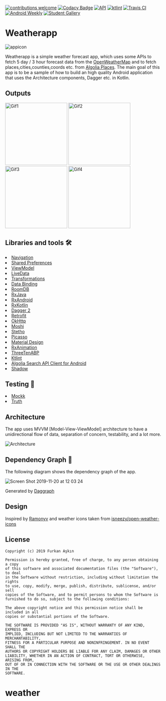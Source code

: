 <a href="https://github.com/furkanaskin/weatherapp/pulls"><img src="https://img.shields.io/badge/contributions-welcome-brightgreen.svg?style=flat" alt="contributions welcome" /></a>
[![Codacy Badge](https://api.codacy.com/project/badge/Grade/9499cbb9d3864f9fb289be4bf34b57ce)](https://www.codacy.com/manual/furkanaskin/Weatherapp?utm_source=github.com&amp;utm_medium=referral&amp;utm_content=furkanaskin/Weatherapp&amp;utm_campaign=Badge_Grade)
<a href="https://android-arsenal.com/api?level=21"><img src="https://img.shields.io/badge/API-21%2B-brightgreen.svg?style=flat" alt="API" /></a>
<a href="https://ktlint.github.io/"><img src="https://img.shields.io/badge/code%20style-%E2%9D%A4-FF4081.svg" alt="ktlint" /></a>
[![Travis CI](https://img.shields.io/travis/furkanaskin/weatherapp?logo=travis)](https://travis-ci.com/furkanaskin/Weatherapp)
[![Android Weekly](https://img.shields.io/badge/Android%20Weekly-%23393-06a9f9)](https://androidweekly.net/issues/issue-393)
[![Student Gallery](https://img.shields.io/badge/Part%20of-Student%20Gallery-9cf?logo=github)](https://education.github.com/pack/gallery#weatherapp)
# Weatherapp
![appicon](https://user-images.githubusercontent.com/22769589/68296145-f7305d80-00a4-11ea-9cbe-24b18222bfa9.png)

Weatherapp is a simple weather forecast app, which uses some APIs to fetch 5 day / 3 hour forecast data from the [OpenWeatherMap](https://openweathermap.org/forecast5) and to fetch places,cities,counties,coords etc. from [Algolia Places](https://community.algolia.com/places/). The main goal of this app is to be a sample of how to build an high quality Android application that uses the Architecture components, Dagger etc. in Kotlin.

<h2 id="Outputs">Outputs</h2>
<p><img height= "200" src="https://user-images.githubusercontent.com/22769589/68296813-82f6b980-00a6-11ea-80bc-7a0e36e6336f.gif" alt="Gif1" />
<img height= "200" src="https://user-images.githubusercontent.com/22769589/73372162-ce94ba00-42c7-11ea-9100-642953ec9c7e.gif" alt="Gif2" />
<img height= "200" src="https://user-images.githubusercontent.com/22769589/68296812-82f6b980-00a6-11ea-946b-ede239a4446a.gif" alt="Gif3" />
<img height= "200" src="https://user-images.githubusercontent.com/22769589/68296815-838f5000-00a6-11ea-86ed-8587458d2bb2.gif" alt="Gif4" /></p>

## Libraries and tools 🛠

<li><a href="https://developer.android.com/topic/libraries/architecture/navigation/">Navigation</a></li>
<li><a href="https://developer.android.com/training/data-storage/shared-preferences">Shared Preferences</a></li>
<li><a href="https://developer.android.com/topic/libraries/architecture/viewmodel">ViewModel</a></li>
<li><a href="https://developer.android.com/topic/libraries/architecture/livedata">LiveData</a></li>
<li><a href="https://developer.android.com/reference/androidx/lifecycle/Transformations">Transformations</a></li>
<li><a href="https://developer.android.com/topic/libraries/data-binding">Data Binding</a></li>
<li><a href="https://developer.android.com/topic/libraries/architecture/room">RoomDB</a></li>
<li><a href="https://github.com/ReactiveX/RxJava">RxJava</a></li>
<li><a href="https://github.com/ReactiveX/RxAndroid">RxAndroid</a></li>
<li><a href="https://github.com/ReactiveX/RxKotlin">RxKotlin</a></li>
<li><a href="https://github.com/google/dagger">Dagger 2</a></li>
<li><a href="https://square.github.io/retrofit/">Retrofit</a></li>
<li><a href="https://github.com/square/okhttp">OkHttp</a></li>
<li><a href="https://github.com/square/moshi">Moshi</a></li>
<li><a href="https://github.com/facebook/stetho">Stetho</a></li>
<li><a href="https://github.com/square/picasso">Picasso</a></li>
<li><a href="https://material.io/develop/android/docs/getting-started/">Material Design</a></li>
<li><a href="https://github.com/lopspower/RxAnimation">RxAnimation</a></li>
<li><a href="https://github.com/JakeWharton/ThreeTenABP">ThreeTenABP</a></li>
<li><a href="https://github.com/pinterest/ktlint">Ktlint</a></li>
<li><a href="https://github.com/algolia/algoliasearch-client-android">Algolia Search API Client for Android</a></li>
<li><a href="https://github.com/loopeer/shadow">Shadow</a></li>

## Testing 🧪
<li><a href="https://github.com/mockk/mockk">Mockk</a></li>
<li><a href="https://github.com/google/truth">Truth</a></li>

## Architecture
The app uses MVVM [Model-View-ViewModel] architecture to have a unidirectional flow of data, separation of concern, testability, and a lot more.

![Architecture](https://developer.android.com/topic/libraries/architecture/images/final-architecture.png)

## Dependency Graph 🔪
The following diagram shows the dependency graph of the app.

![Screen Shot 2019-11-20 at 12 03 24](https://user-images.githubusercontent.com/22769589/69224544-ce709380-0b8d-11ea-9bb5-51e9ea8828c9.png)

Generated by [Daggraph](https://github.com/dvdciri/daggraph)

## Design
Inspired by [Ramonyv](https://www.uplabs.com/posts/weather-app-freebie) and weather icons taken from [isneezy/open-weather-icons](https://github.com/isneezy/open-weather-icons)

<h2 id="license">License</h2>

<pre><code>Copyright (c) 2019 Furkan Aşkın

Permission is hereby granted, free of charge, to any person obtaining a copy
of this software and associated documentation files (the "Software"), to deal
in the Software without restriction, including without limitation the rights
to use, copy, modify, merge, publish, distribute, sublicense, and/or sell
copies of the Software, and to permit persons to whom the Software is
furnished to do so, subject to the following conditions:

The above copyright notice and this permission notice shall be included in all
copies or substantial portions of the Software.

THE SOFTWARE IS PROVIDED "AS IS", WITHOUT WARRANTY OF ANY KIND, EXPRESS OR
IMPLIED, INCLUDING BUT NOT LIMITED TO THE WARRANTIES OF MERCHANTABILITY,
FITNESS FOR A PARTICULAR PURPOSE AND NONINFRINGEMENT. IN NO EVENT SHALL THE
AUTHORS OR COPYRIGHT HOLDERS BE LIABLE FOR ANY CLAIM, DAMAGES OR OTHER
LIABILITY, WHETHER IN AN ACTION OF CONTRACT, TORT OR OTHERWISE, ARISING FROM,
OUT OF OR IN CONNECTION WITH THE SOFTWARE OR THE USE OR OTHER DEALINGS IN THE
SOFTWARE.
</code></pre>

# weather